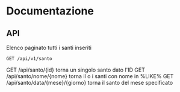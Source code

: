 # Documentazione

## API

Elenco paginato tutti i santi inseriti

```
GET /api/v1/santo
```

GET /api/santo/{id} torna un singolo santo dato l'ID
GET /api/santo/nome/{nome} torna il o i santi con nome in %LIKE%
GET /api/santo/data/{mese}/{giorno} torna il santo del mese specificato
